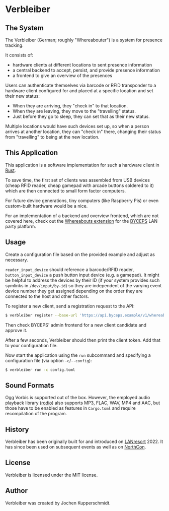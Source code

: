 # Verbleiber


## The System

The Verbleiber (German; roughly "Whereabouter") is a system for presence
tracking.

It consists of:
- hardware clients at different locations to sent presence information
- a central backend to accept, persist, and provide presence information
- a frontend to give an overview of the presences

Users can authenticate themselves via barcode or RFID transponder to a
hardware client configured for and placed at a specific location and set
their new status:

- When they are arriving, they "check in" to that location.
- When they are leaving, they move to the "travelling" status.
- Just before they go to sleep, they can set that as their new status.

Multiple locations would have such devices set up, so when a person
arrives at another location, they can "check in" there, changing their
status from "travelling" to being at the new location.


## This Application

This application is a software implementation for such a hardware
client in [Rust](https://www.rust-lang.org/).

To save time, the first set of clients was assembled from USB devices
(cheap RFID reader, cheap gamepad with arcade buttons soldered to it)
which are then connected to small form factor computers.

For future device generations, tiny computers (like Raspberry Pis) or
even custom-built hardware would be a nice.

For an implementation of a backend and overview frontend, which are not
covered here, check out the [Whereabouts
extension](https://github.com/lanresort/byceps-whereabouts) for the
[BYCEPS](https://byceps.nwsnet.de/) LAN party platform.


## Usage

Create a configuration file based on the provided example and adjust as
necessary.

`reader_input_device` should reference a barcode/RFID reader,
`button_input_device` a push button input device (e.g. a gamepad). It
might be helpful to address the devices by their ID (if your system
provides such symlinks in `/dev/input/by-id`) so they are independent of
the varying event device number they get assigned depending on the order
they are connected to the host and other factors.

To register a new client, send a registration request to the API:

```sh
$ verbleiber register --base-url 'https://api.byceps.example/v1/whereabouts' --audio-output --button-count 3 --no-tls-verify
```

Then check BYCEPS' admin frontend for a new client candidate and approve
it.

After a few seconds, Verbleiber should then print the client token. Add
that to your configuration file.

Now start the application using the `run` subcommand and specifying a
configuration file (via option `-c`/`--config`):

```sh
$ verbleiber run -c config.toml
```


## Sound Formats

Ogg Vorbis is supported out of the box. However, the employed audio
playback library ([rodio](https://github.com/RustAudio/rodio)) also
supports MP3, FLAC, WAV, MP4 and AAC, but those have to be enabled as
features in `Cargo.toml` and require recompilation of the program.


## History

Verbleiber has been originally built for and introduced on
[LANresort](https://www.lanresort.de/) 2022. It has since been used on
subsequent events as well as on [NorthCon](https://www.northcon.de/).


## License

Verbleiber is licensed under the MIT license.


## Author

Verbleiber was created by Jochen Kupperschmidt.
